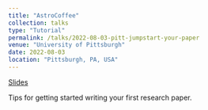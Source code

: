 ```yaml
---
title: "AstroCoffee"
collection: talks
type: "Tutorial"
permalink: /talks/2022-08-03-pitt-jumpstart-your-paper
venue: "University of Pittsburgh"
date: 2022-08-03
location: "Pittsburgh, PA, USA"
---
```


[Slides](https://bretthandrews.github.io/files/talks/2022-08-03-pitt-jumpstart-your-paper.pdf)

Tips for getting started writing your first research paper.
